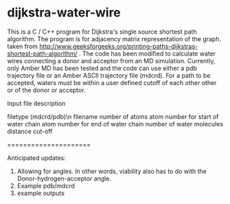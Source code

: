 # dijkstra-water-wire
This is a C / C++ program for Dijkstra's single source shortest
path algorithm. The program is for adjacency matrix
representation of the graph.
taken from http://www.geeksforgeeks.org/printing-paths-dijkstras-shortest-path-algorithm/ .
The code has been modified to calculate water wires connecting a donor and acceptor from an MD simulation.
Currently, only Amber MD has been tested and the code can use either a pdb trajectory file 
or an Amber ASCII trajectory file (mdcrd). For a path to be accepted, waters must be within 
a user defined cutoff of each other
other or of the donor or acceptor.

Input file description

filetype (mdcrd/pdb)\n
filename
number of atoms
atom number for start of water chain
atom number for end of water chain
number of water molecules
distance cut-off

=====================

Anticipated updates:
1) Allowing for angles. In other words, viability also has to do with the Donor-hydrogen-acceptor angle.
2) Example pdb/mdcrd
3) example outputs 
